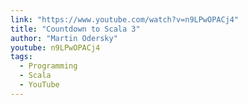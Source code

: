 ```yaml
---
link: "https://www.youtube.com/watch?v=n9LPwOPACj4"
title: "Countdown to Scala 3"
author: "Martin Odersky"
youtube: n9LPwOPACj4
tags:
  - Programming
  - Scala
  - YouTube
---
```

